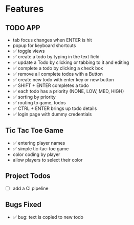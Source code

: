 # Features

## TODO APP

- tab focus changes when ENTER is hit
- popup for keyboard shortcuts
- ✅ toggle views
- ✅ create a todo by typing in the text field
- ✅ update a Todo by clicking or tabbing to it and editing
- ✅ complete a todo by clicking a check box
- ✅ remove all complete todos with a Button
- ✅ create new todo with enter key or new button
- ✅ SHIFT + ENTER completes a todo
- ✅ each todo has a priority (NONE, LOW, MED, HIGH)
- ✅ sorting by priority
- ✅ routing to game, todos
- ✅ CTRL + ENTER brings up todo details
- ✅ login page with dummy credentials

## Tic Tac Toe Game

- ✅ entering player names
- ✅ simple tic-tac-toe game
- color coding by player
- allow players to select their color

## Project Todos

- [ ] add a CI pipeline

## Bugs Fixed

- ✅ bug: text is copied to new todo
